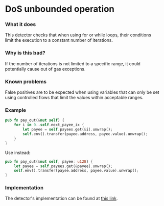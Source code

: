 # DoS unbounded operation

### What it does
This detector checks that when using for or while loops, their conditions limit the execution to a constant number of iterations.

### Why is this bad?
If the number of iterations is not limited to a specific range, it could potentially cause out of gas exceptions.

### Known problems
False positives are to be expected when using variables that can only be set using controlled flows that limit the values within acceptable ranges.

### Example
```rust
pub fn pay_out(&mut self) {
    for i in 0..self.next_payee_ix {
        let payee = self.payees.get(&i).unwrap();
        self.env().transfer(payee.address, payee.value).unwrap();
    }
}
```
Use instead:
```rust
pub fn pay_out(&mut self, payee: u128) {
    let payee = self.payees.get(&payee).unwrap();
    self.env().transfer(payee.address, payee.value).unwrap();
}
```

### Implementation

The detector's implementation can be found at [this link](https://github.com/CoinFabrik/scout/tree/main/detectors/dos-unbounded-operation).


